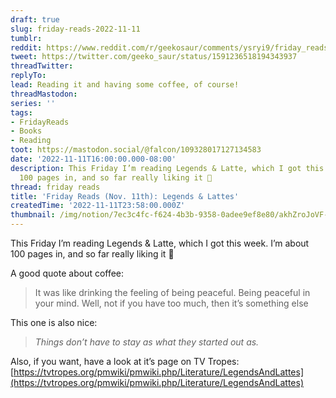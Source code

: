 ```yaml
---
draft: true
slug: friday-reads-2022-11-11
tumblr:
reddit: https://www.reddit.com/r/geekosaur/comments/ysryi9/friday_reads_nov_11th_legends_lattes/
tweet: https://twitter.com/geeko_saur/status/1591236518194343937
threadTwitter:
replyTo:
lead: Reading it and having some coffee, of course!
threadMastodon:
series: ''
tags:
- FridayReads
- Books
- Reading
toot: https://mastodon.social/@falcon/109328017127134583
date: '2022-11-11T16:00:00.000-08:00'
description: This Friday I’m reading Legends & Latte, which I got this week. I’m about
  100 pages in, and so far really liking it 🙂
thread: friday reads
title: 'Friday Reads (Nov. 11th): Legends & Lattes'
createdTime: '2022-11-11T23:58:00.000Z'
thumbnail: /img/notion/7ec3c4fc-f624-4b3b-9358-0adee9ef8e80/akhZroJoVF-1000.jpeg
---
```


This Friday I’m reading Legends & Latte, which I got this week. I’m about 100 pages in, and so far really liking it 🙂

A good quote about coffee:

> It was like drinking the feeling of being peaceful. Being peaceful in your mind. Well, not if you have too much, then it’s something else

This one is also nice:

> _Things don’t have to stay as what they started out as._

Also, if you want, have a look at it’s page on TV Tropes: [https://tvtropes.org/pmwiki/pmwiki.php/Literature/LegendsAndLattes](https://tvtropes.org/pmwiki/pmwiki.php/Literature/LegendsAndLattes)